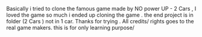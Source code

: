 Basically i tried to clone the famous game made by NO power UP - 2 Cars ,
I loved the game so much i ended up cloning the game . the end project is in folder (2 Cars ) not in 1 car.
Thanks for trying . 
All credits/ rights goes to the real game makers. this is for only learning purpose/
